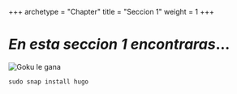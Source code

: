 +++
archetype = "Chapter"
title = "Seccion 1"
weight = 1
+++

# **_En esta seccion 1 encontraras_...**
![Goku le gana](/images/1.jpg)

```shell
sudo snap install hugo
```